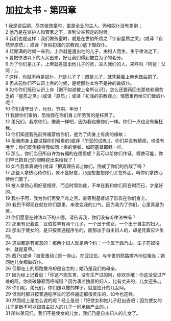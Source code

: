 # 加拉太书 - 第四章
  
 1 我是说后嗣，尽其做孩童时，虽是全业的主人，仍和奴仆没有差别；  
 2 他乃是在监护人和管家之下，直到父亲预定的时候。  
 3 我们也是这样：我们做孩童时，就是在世俗所信之『宇宙星质之灵』(或译『自然界原质』；或译『世俗初浅的宗教观』)底下做奴仆。  
 4 赶期满的时候一来到，上帝就差遣出他的儿子，由妇人而生，生于律法之下，  
 5 要把律法以下的人买出来，好让我们得到被立为子的名分。  
 6 为了你们是儿子，上帝就差遣出他儿子的灵，进入我们的人，来呼叫『阿爸！父阿！』。  
 7 这样，你就不再是奴仆，乃是儿子了；既是儿子，就凭藉着上帝也做后嗣了。  
 8 但从前你们不认识上帝的时候，是给那些本性不是神的做奴仆。  
 9 如今你们既已认识上帝［倒不如说被上帝所认识］，怎么还要再回去那些软弱贫乏的『星质之灵』(或译『原质』；或译『初浅的宗教观』)，情愿重再给它们做奴仆呢？  
 10 你们谨守日子，月分，节期，年分！  
 11 我替你们害怕，恐怕我在你们身上所劳苦的是枉费了。  
 12 弟兄们，我求你们，像我一样吧，因为我也像你们一样。你们一点也没有冤枉我。  
 13 你们知道我先前传福音给你们，是为了肉身上有病的缘故；  
 14 但我肉身上那试探你们轻看的(或译『所受的试炼』)，你们并没有藐视，也没有唾弃；你们反倒接待我如同上帝的使者，如同基督耶稣一样。  
 15 那么，你们当日所自许为有福的在哪里呢？我可以给你们作证，假使可能，你们早已把自己的眼睛挖出来给我了！  
 16 如今我拿真诚待(或译『把真理告诉』)你们，倒成了你们的仇敌了吗？  
 17 那些人拿热心待你们，原不是好意，乃是想要把你们关在外面，叫你们拿热心待他们罢了。  
 18 被人拿热心用好意相待，而且时常如此，不单在我和你们同在时而已，才是好的。  
 19 我小子阿，我为你们再受产难之苦，直等到基督成了形质在你们身上。  
 20 我巴不得现在就在你们那里，来改变我的口气，因为我为了你们，心里真是为难。  
 21 你们愿意在律法以下的人哪，请告诉我，你们没有听律法书吗？  
 22 那里有记着说：亚伯拉罕有两个儿子，一个出于使女，一个出于自主的妇人。  
 23 那出于使女的，是只按普通程序生的，而那出于自主妇人的，却是凭着应许生的。  
 24 这些都是有寓意的：那两个妇人就是两个约：一个属于西乃山，生子在奴役中，就是夏甲。  
 25 西乃(或译『被爱激动』)是一座山，在亚拉伯，与今世的耶路撒冷地位相当；她同她儿女都做奴仆。  
 26 但那在上的耶路撒冷却是自主的；她乃是我们的母亲。  
 27 因为经上记着说：「你这不能生育，没有生产过的阿，你欢乐哦！你这没受过产难的阿，你突破静寂而呼喊哦？因为凄凉独居的妇人，比有丈夫的，儿女还多。」  
 28 你们呢，弟兄们，你们照以撒的样子，就是应计的儿女阿。  
 29 但当时那只按普通程序生的怎样逼迫那按灵生的，如今也这样。  
 30 然而经上是怎么说的呢？经上是说：「把使女和她儿子赶出去吧；因为使女的儿子是断不可以跟自主妇人的儿子一同承继产业的。」  
 31 所以弟兄们，我们不是使女的儿女，我们乃是自主妇人的儿女了。